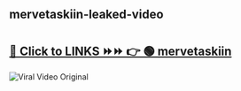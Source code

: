 
 ## mervetaskiin-leaked-video 

# <h2><a href="https://clipsfans.com/mervetaskiin&ref=git">🔗 Click to LINKS ⏩⏩ 👉 🟢 mervetaskiin </a></h2>

<a href="https://clipsfans.com/mervetaskiin&ref=git" rel="nofollow" data-target="animated-image.originalLink"><img src="https://i.ibb.co.com/xMMVF88/686577567.gif" alt="Viral Video Original" style="max-width: 100%; display: inline-block;" data-target="animated-image.originalImage"></a>
